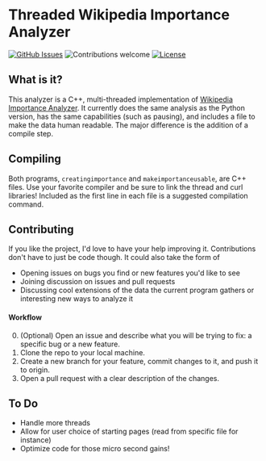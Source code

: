 # Threaded Wikipedia Importance Analyzer

[![GitHub Issues](https://img.shields.io/github/issues/David-Bauman/Multi-Threaded-Wikipiedia-Importance.svg)](https://github.com/David-Bauman/Multi-Threaded-Wikipiedia-Importance/issues)
![Contributions welcome](https://img.shields.io/badge/contributions-welcome-green.svg)
[![License](https://img.shields.io/badge/license-MIT-blue.svg)](https://opensource.org/licenses/MIT)

## What is it?

This analyzer is a C++, multi-threaded implementation of [Wikipedia Importance Analyzer](https://github.com/David-Bauman/Wikipedia-Importance). It currently does the same analysis as the Python version, has the same capabilities (such as pausing), and includes a file to make the data human readable. The major difference is the addition of a compile step.

## Compiling

Both programs, `creatingimportance` and `makeimportanceusable`, are C++ files. Use your favorite compiler and be sure to link the thread and curl libraries! Included as the first line in each file is a suggested compilation command.

## Contributing

If you like the project, I'd love to have your help improving it. Contributions don't have to just be code though. It could also take the form of

- Opening issues on bugs you find or new features you'd like to see
- Joining discussion on issues and pull requests
- Discussing cool extensions of the data the current program gathers or interesting new ways to analyze it

#### Workflow

0. (Optional) Open an issue and describe what you will be trying to fix: a specific bug or a new feature.
1. Clone the repo to your local machine.
2. Create a new branch for your feature, commit changes to it, and push it to origin.
3. Open a pull request with a clear description of the changes.

## To Do

- Handle more threads
- Allow for user choice of starting pages (read from specific file for instance)
- Optimize code for those micro second gains!

